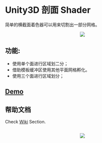# Unity3D 剖面 Shader
简单的横截面着色器可以用来切割出一部分网格。

<p align="center">
  <img src="https://dl.dropbox.com/s/tkf4qq9o069nqxm/crossSectionGithubHome2.png?dl=0">
</p>


## 功能:
- 使用单个面进行区域划二分；
- 借助模板缓冲区使用其他平面网格孵化。
- 使用三个面进行区域划分；

## [Demo](https://dandarawy.github.io/Unity3D-Cross-Section-Shader-Demo/)


## 帮助文档
Check [Wiki](https://github.com/Dandarawy/Unity3DCrossSectionShader/wiki) Section.

##
<p align="center">
  <img src="https://dl.dropbox.com/s/pdi88zeqvbgksxa/freegifmaker.me_2fb1k.gif?dl=0">
</p>
